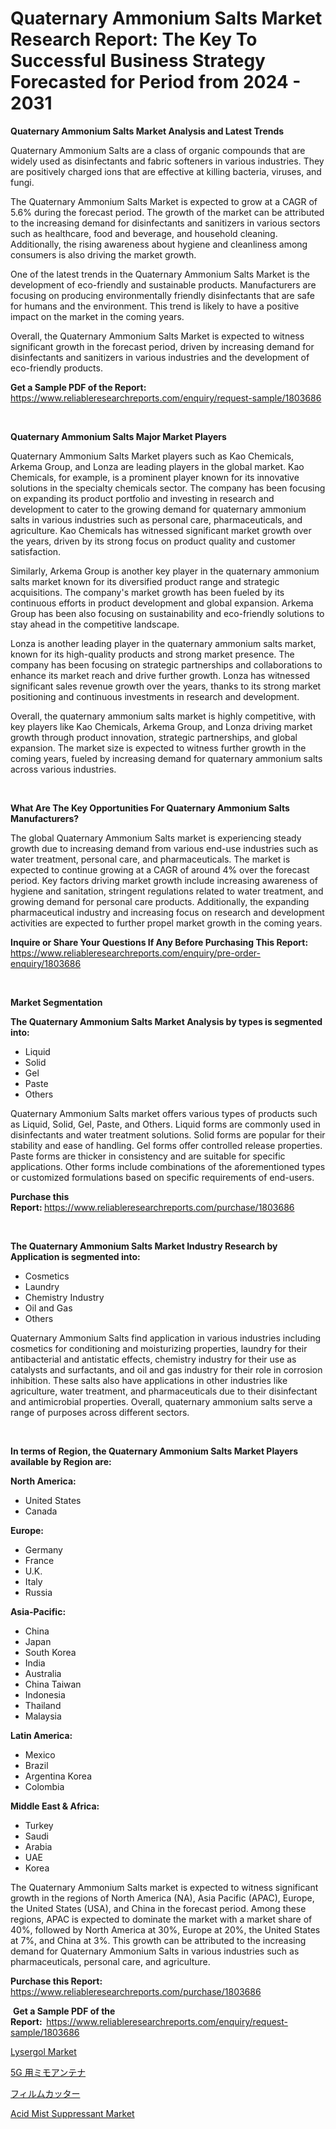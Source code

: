 <p><h1>Quaternary Ammonium Salts Market Research Report: The Key To Successful Business Strategy Forecasted for Period from 2024 - 2031</h1></p><p><strong>Quaternary Ammonium Salts Market Analysis and Latest Trends</strong></p>
<p><p>Quaternary Ammonium Salts are a class of organic compounds that are widely used as disinfectants and fabric softeners in various industries. They are positively charged ions that are effective at killing bacteria, viruses, and fungi.</p><p>The Quaternary Ammonium Salts Market is expected to grow at a CAGR of 5.6% during the forecast period. The growth of the market can be attributed to the increasing demand for disinfectants and sanitizers in various sectors such as healthcare, food and beverage, and household cleaning. Additionally, the rising awareness about hygiene and cleanliness among consumers is also driving the market growth.</p><p>One of the latest trends in the Quaternary Ammonium Salts Market is the development of eco-friendly and sustainable products. Manufacturers are focusing on producing environmentally friendly disinfectants that are safe for humans and the environment. This trend is likely to have a positive impact on the market in the coming years.</p><p>Overall, the Quaternary Ammonium Salts Market is expected to witness significant growth in the forecast period, driven by increasing demand for disinfectants and sanitizers in various industries and the development of eco-friendly products.</p></p>
<p><strong>Get a Sample PDF of the Report:&nbsp;</strong> <a href="https://www.reliableresearchreports.com/enquiry/request-sample/1803686">https://www.reliableresearchreports.com/enquiry/request-sample/1803686</a></p>
<p>&nbsp;</p>
<p><strong>Quaternary Ammonium Salts Major Market Players</strong></p>
<p><p>Quaternary Ammonium Salts Market players such as Kao Chemicals, Arkema Group, and Lonza are leading players in the global market. Kao Chemicals, for example, is a prominent player known for its innovative solutions in the specialty chemicals sector. The company has been focusing on expanding its product portfolio and investing in research and development to cater to the growing demand for quaternary ammonium salts in various industries such as personal care, pharmaceuticals, and agriculture. Kao Chemicals has witnessed significant market growth over the years, driven by its strong focus on product quality and customer satisfaction.</p><p>Similarly, Arkema Group is another key player in the quaternary ammonium salts market known for its diversified product range and strategic acquisitions. The company's market growth has been fueled by its continuous efforts in product development and global expansion. Arkema Group has been also focusing on sustainability and eco-friendly solutions to stay ahead in the competitive landscape.</p><p>Lonza is another leading player in the quaternary ammonium salts market, known for its high-quality products and strong market presence. The company has been focusing on strategic partnerships and collaborations to enhance its market reach and drive further growth. Lonza has witnessed significant sales revenue growth over the years, thanks to its strong market positioning and continuous investments in research and development.</p><p>Overall, the quaternary ammonium salts market is highly competitive, with key players like Kao Chemicals, Arkema Group, and Lonza driving market growth through product innovation, strategic partnerships, and global expansion. The market size is expected to witness further growth in the coming years, fueled by increasing demand for quaternary ammonium salts across various industries.</p></p>
<p>&nbsp;</p>
<p><strong>What Are The Key Opportunities For Quaternary Ammonium Salts Manufacturers?</strong></p>
<p><p>The global Quaternary Ammonium Salts market is experiencing steady growth due to increasing demand from various end-use industries such as water treatment, personal care, and pharmaceuticals. The market is expected to continue growing at a CAGR of around 4% over the forecast period. Key factors driving market growth include increasing awareness of hygiene and sanitation, stringent regulations related to water treatment, and growing demand for personal care products. Additionally, the expanding pharmaceutical industry and increasing focus on research and development activities are expected to further propel market growth in the coming years.</p></p>
<p><strong>Inquire or Share Your Questions If Any Before Purchasing This Report:</strong> <a href="https://www.reliableresearchreports.com/enquiry/pre-order-enquiry/1803686">https://www.reliableresearchreports.com/enquiry/pre-order-enquiry/1803686</a></p>
<p>&nbsp;</p>
<p><strong>Market Segmentation</strong></p>
<p><strong>The Quaternary Ammonium Salts Market Analysis by types is segmented into:</strong></p>
<p><ul><li>Liquid</li><li>Solid</li><li>Gel</li><li>Paste</li><li>Others</li></ul></p>
<p><p>Quaternary Ammonium Salts market offers various types of products such as Liquid, Solid, Gel, Paste, and Others. Liquid forms are commonly used in disinfectants and water treatment solutions. Solid forms are popular for their stability and ease of handling. Gel forms offer controlled release properties. Paste forms are thicker in consistency and are suitable for specific applications. Other forms include combinations of the aforementioned types or customized formulations based on specific requirements of end-users.</p></p>
<p><strong>Purchase this Report:&nbsp;</strong><a href="https://www.reliableresearchreports.com/purchase/1803686">https://www.reliableresearchreports.com/purchase/1803686</a></p>
<p>&nbsp;</p>
<p><strong>The Quaternary Ammonium Salts Market Industry Research by Application is segmented into:</strong></p>
<p><ul><li>Cosmetics</li><li>Laundry</li><li>Chemistry Industry</li><li>Oil and Gas</li><li>Others</li></ul></p>
<p><p>Quaternary Ammonium Salts find application in various industries including cosmetics for conditioning and moisturizing properties, laundry for their antibacterial and antistatic effects, chemistry industry for their use as catalysts and surfactants, and oil and gas industry for their role in corrosion inhibition. These salts also have applications in other industries like agriculture, water treatment, and pharmaceuticals due to their disinfectant and antimicrobial properties. Overall, quaternary ammonium salts serve a range of purposes across different sectors.</p></p>
<p>&nbsp;</p>
<p><strong>In terms of Region, the Quaternary Ammonium Salts Market Players available by Region are:</strong></p>
<p>
    <p> <strong> North America: </strong>
        <ul>
            <li>United States</li>
            <li>Canada</li>
        </ul>
        </p> 
    <p> <strong> Europe: </strong>
        <ul>
            <li>Germany</li>
            <li>France</li>
            <li>U.K.</li>
            <li>Italy</li>
            <li>Russia</li>
        </ul>
        </p> 
    <p> <strong> Asia-Pacific: </strong>
        <ul>
            <li>China</li>
            <li>Japan</li>
            <li>South Korea</li>
            <li>India</li>
            <li>Australia</li>
            <li>China Taiwan</li>
            <li>Indonesia</li>
            <li>Thailand</li>
            <li>Malaysia</li>
        </ul>
        </p> 
    <p> <strong> Latin America: </strong>
        <ul>
            <li>Mexico</li>
            <li>Brazil</li>
            <li>Argentina Korea</li>
            <li>Colombia</li>
        </ul>
        </p> 
    <p> <strong> Middle East & Africa: </strong>
        <ul>
            <li>Turkey</li>
            <li>Saudi</li>
            <li>Arabia</li>
            <li>UAE</li>
            <li>Korea</li>
        </ul>
    </p>
    </p>
<p><p>The Quaternary Ammonium Salts market is expected to witness significant growth in the regions of North America (NA), Asia Pacific (APAC), Europe, the United States (USA), and China in the forecast period. Among these regions, APAC is expected to dominate the market with a market share of 40%, followed by North America at 30%, Europe at 20%, the United States at 7%, and China at 3%. This growth can be attributed to the increasing demand for Quaternary Ammonium Salts in various industries such as pharmaceuticals, personal care, and agriculture.</p></p>
<p><strong>Purchase this Report: </strong><a href="https://www.reliableresearchreports.com/purchase/1803686">https://www.reliableresearchreports.com/purchase/1803686</a></p>
<p>&nbsp;<strong>Get a Sample PDF of the Report:&nbsp;&nbsp;</strong><a href="https://www.reliableresearchreports.com/enquiry/request-sample/1803686">https://www.reliableresearchreports.com/enquiry/request-sample/1803686</a></p>
<p><strong></strong></p>
<p><p><a href="https://github.com/seekum/Market-Research-Report-List-1/blob/main/lysergol-market.md">Lysergol Market</a></p><p><a href="https://medium.com/@royfoote921/mimo%E3%82%A2%E3%83%B3%E3%83%86%E3%83%8A%E3%81%AB%E3%82%88%E3%82%8B5g%E5%B8%82%E5%A0%B4%E3%81%AE%E3%83%AC%E3%83%9D%E3%83%BC%E3%83%88%E3%81%AF-%E3%81%93%E3%81%AE%E5%B8%82%E5%A0%B4%E3%81%AE%E6%9C%80%E6%96%B0%E5%8B%95%E5%90%91%E3%82%84%E6%88%90%E9%95%B7%E6%A9%9F%E4%BC%9A%E3%82%92%E6%98%8E%E3%82%89%E3%81%8B%E3%81%AB%E3%81%97%E3%81%A6%E3%81%84%E3%81%BE%E3%81%99-a581a7fd999b">5G 用ミモアンテナ</a></p><p><a href="https://medium.com/@cielostamm/%E6%98%A0%E7%94%BB%E3%82%AB%E3%83%83%E3%82%BF%E3%83%BC%E3%83%9E%E3%83%BC%E3%82%B1%E3%83%83%E3%83%88%E3%81%AE%E8%A6%8F%E6%A8%A1%E3%81%A8%E5%B8%82%E5%A0%B4%E5%8B%95%E5%90%91-%E5%AE%8C%E5%85%A8%E3%81%AA%E7%94%A3%E6%A5%AD%E6%A6%82%E8%A6%81-2024%E5%B9%B4%E3%81%8B%E3%82%892031%E5%B9%B4%E3%81%BE%E3%81%A7-505187f22677">フィルムカッター</a></p><p><a href="https://github.com/nancykennedykellievqfqt2/Market-Research-Report-List-1/blob/main/acid-mist-suppressant-market.md">Acid Mist Suppressant Market</a></p></p>